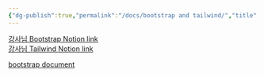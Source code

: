 ```yaml
---
{"dg-publish":true,"permalink":"/docs/bootstrap and tailwind/","title":"bootstrap and tailwind"}
---
```


[강사님 Bootstrap Notion link](https://paullabworkspace.notion.site/Bootstrap-75c639c504a14b0d955177d8b70a2b71)  
[강사님 Tailwind Notion link](https://paullabworkspace.notion.site/Tailwind-CSS-c3aebde0f224435ba615fc12e6abc843)

[bootstrap document]()
